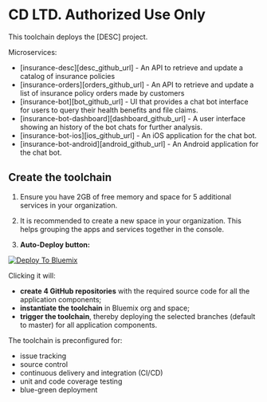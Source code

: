# CD LTD. Authorized Use Only

This toolchain deploys the [DESC] project.

Microservices:
* [insurance-desc][desc_github_url] - An API to retrieve and update a catalog of insurance policies
* [insurance-orders][orders_github_url] - An API to retrieve and update a list of insurance policy orders made by customers
* [insurance-bot][bot_github_url] - UI that provides a chat bot interface for users to query their health benefits and file claims.
* [insurance-bot-dashboard][dashboard_github_url] - A user interface showing an history of the bot chats for further analysis.
* [insurance-bot-ios][ios_github_url] - An iOS application for the chat bot.
* [insurance-bot-android][android_github_url] - An Android application for the chat bot.

## Create the toolchain

1. Ensure you have 2GB of free memory and space for 5 additional services in your organization.

1. It is recommended to create a new space in your organization. This helps grouping the apps and services together in the console.

1. **Auto-Deploy button:**

  [![Deploy To Bluemix](./.bluemix/create_toolchain_button.png)](https://new-console.ng.bluemix.net/devops/setup/deploy/?repository=https%3A//github.com//https://github.com/wickedpaper/demotoolchain)

  Clicking it will:
  * **create 4 GitHub repositories** with the required source code for all the application components;
  * **instantiate the toolchain** in Bluemix org and space;
  * **trigger the toolchain**, thereby deploying the selected branches (default to master) for all application components.


The toolchain is preconfigured for:

- issue tracking
- source control
- continuous delivery and integration (CI/CD)
- unit and code coverage testing
- blue-green deployment

